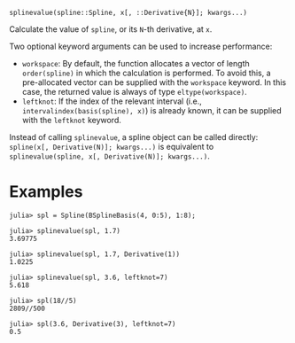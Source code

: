 ```
splinevalue(spline::Spline, x[, ::Derivative{N}]; kwargs...)
```

Calculate the value of `spline`, or its `N`-th derivative, at `x`.

Two optional keyword arguments can be used to increase performance:

  * `workspace`: By default, the function allocates a vector of length `order(spline)` in which the calculation is performed. To avoid this, a pre-allocated vector can be supplied with the `workspace` keyword. In this case, the returned value is always of type `eltype(workspace)`.
  * `leftknot`: If the index of the relevant interval (i.e., `intervalindex(basis(spline), x)`) is already known, it can be supplied with the `leftknot` keyword.

Instead of calling `splinevalue`, a spline object can be called directly: `spline(x[, Derivative(N)]; kwargs...)` is equivalent to `splinevalue(spline, x[, Derivative(N)]; kwargs...)`.

# Examples

```jldoctest
julia> spl = Spline(BSplineBasis(4, 0:5), 1:8);

julia> splinevalue(spl, 1.7)
3.69775

julia> splinevalue(spl, 1.7, Derivative(1))
1.0225

julia> splinevalue(spl, 3.6, leftknot=7)
5.618

julia> spl(18//5)
2809//500

julia> spl(3.6, Derivative(3), leftknot=7)
0.5
```
